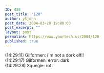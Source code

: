 ```yaml
---
ID: 430
post_title: "120"
author: ytjohn
post_date: 2004-03-20 19:00:00
post_excerpt: ""
layout: post
permalink: https://www.yourtech.us/2004/120
published: true
---
```

(14:29:11) Gilformen: i'm not a dork elf!!<br />
(14:29:17) Gilformen: error: dark<br />
(14:29:28) Squegie: rofl<br />